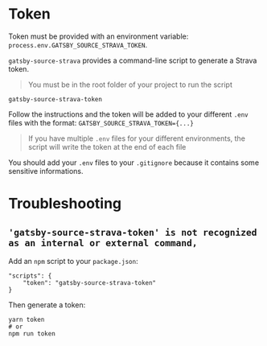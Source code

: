 # Token

Token must be provided with an environment variable: `process.env.GATSBY_SOURCE_STRAVA_TOKEN`.

`gatsby-source-strava` provides a command-line script to generate a Strava token.

> You must be in the root folder of your project to run the script

```shell
gatsby-source-strava-token
```

Follow the instructions and the token will be added to your different `.env` files with the format: `GATSBY_SOURCE_STRAVA_TOKEN={...}`

> If you have multiple `.env` files for your different environments, the script will write the token at the end of each file

You should add your `.env` files to your `.gitignore` because it contains some sensitive informations.

# Troubleshooting

## `'gatsby-source-strava-token' is not recognized as an internal or external command,`

Add an `npm` script to your `package.json`:

```
"scripts": {
    "token": "gatsby-source-strava-token"
}
```

Then generate a token:

```
yarn token
# or
npm run token
```
